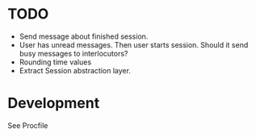 # TODO

- Send message about finished session.
- User has unread messages. Then user starts session. Should it send busy messages to interlocutors?
- Rounding time values
- Extract Session abstraction layer.

# Development

See Procfile

